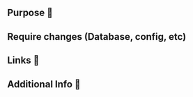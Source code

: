 ## Purpose :muscle:

## Require changes (Database, config, etc)

## Links :link:

## Additional Info :book:
